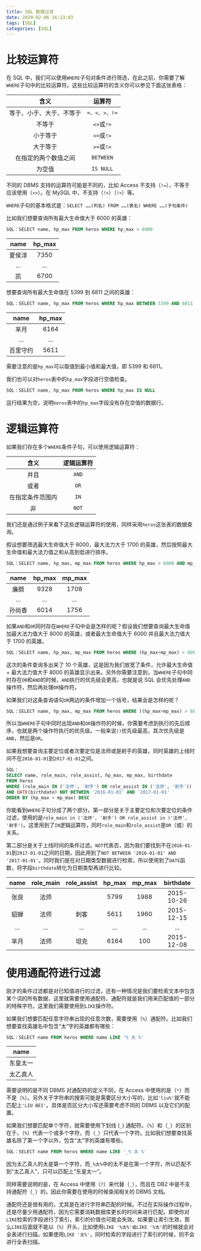 ```yaml
---
title: SQL 数据过滤
date: 2020-02-06 16:23:03
tags: [SQL]
categories: [SQL]
---
```



# 比较运算符
在 SQL 中，我们可以使用`WHERE`子句对条件进行筛选，在此之前，你需要了解`WHERE`子句中的比较运算符。这些比较运算符的含义你可以参见下面这张表格：

| 含义 | 运算符 |
| :--: | :--: |
| 等于、小于、大于、不等于 | `=、<、>、!=` |
| 不等于 | `<>`或`!=` |
| 小于等于 | `<=`或`!>` |
| 大于等于 | `>=`或`!<` |
| 在指定的两个数值之间 | `BETWEEN` |
| 为空值 | `IS NULL` |

不同的 DBMS 支持的运算符可能是不同的，比如 Access 不支持（`!=`），不等于应该使用（`<>`）。在 MySQL 中，不支持（`!>`）（`!<`）等。

`WHERE`子句的基本格式是：`SELECT ……(列名) FROM ……(表名) WHERE ……(子句条件)`

比如我们想要查询所有最大生命值大于 6000 的英雄：
```sql
SQL：SELECT name, hp_max FROM heros WHERE hp_max > 6000
```
| name | hp_max |
| :--: | :--: |
| 夏侯淳 | 7350 |
| ... | ... |
| 凯 | 6700 |

想要查询所有最大生命值在 5399 到 6811 之间的英雄：
```sql
SQL：SELECT name, hp_max FROM heros WHERE hp_max BETWEEN 5399 AND 6811
```
| name | hp_max |
| :--: | :--: |
| 芈月 | 6164 |
| ... | ... |
| 百里守约 | 5611 |

需要注意的是`hp_max`可以取值到最小值和最大值，即 5399 和 6811。

我们也可以对`heros`表中的`hp_max`字段进行空值检查。
```sql
SQL：SELECT name, hp_max FROM heros WHERE hp_max IS NULL
```
运行结果为空，说明`heros`表中的`hp_max`字段没有存在空值的数据行。
# 逻辑运算符
如果我们存在多个`WHERE`条件子句，可以使用逻辑运算符：

| 含义 | 逻辑运算符 |
| :--: | :--: |
| 并且 | `AND` |
| 或者 | `OR` |
| 在指定条件范围内 | `IN` |
| 非 | `NOT` |

我们还是通过例子来看下这些逻辑运算符的使用，同样采用`heros`这张表的数据查询。

假设想要筛选最大生命值大于 6000，最大法力大于 1700 的英雄，然后按照最大生命值和最大法力值之和从高到低进行排序。
```sql
SQL：SELECT name, hp_max, mp_max FROM heros WHERE hp_max > 6000 AND mp_max > 1700 ORDER BY (hp_max+mp_max) DESC
```
| name | hp_max | mp_max |
| :--: | :--: | :--: |
| 廉颇 | 9328 | 1708 |
| ... | ... | ... |
| 孙尚香 | 6014 | 1756 |

如果`AND`和`OR`同时存在`WHERE`子句中会是怎样的呢？假设我们想要查询最大生命值加最大法力值大于 8000 的英雄，或者最大生命值大于 6000 并且最大法力值大于 1700 的英雄。
```sql
SQL：SELECT name, hp_max, mp_max FROM heros WHERE (hp_max+mp_max) > 8000 OR hp_max > 6000 AND mp_max > 1700 ORDER BY (hp_max+mp_max) DESC
```
这次的条件查询多出来了 10 个英雄，这是因为我们放宽了条件，允许最大生命值 + 最大法力值大于 8000 的英雄显示出来。另外你需要注意到，当`WHERE`子句中同时存在`OR`和`AND`的时候，`AND`执行的优先级会更高，也就是说 SQL 会优先处理`AND`操作符，然后再处理`OR`操作符。

如果我们对这条查询语句`OR`两边的条件增加一个括号，结果会是怎样的呢？
```sql
SQL：SELECT name, hp_max, mp_max FROM heros WHERE ((hp_max+mp_max) > 8000 OR hp_max > 6000) AND mp_max 
```
所以当`WHERE`子句中同时出现`AND`和`OR`操作符的时候，你需要考虑到执行的先后顺序，也就是两个操作符执行的优先级。一般来说`()`优先级最高，其次优先级是`AND`，然后是`OR`。

如果我想要查询主要定位或者次要定位是法师或是射手的英雄，同时英雄的上线时间不在`2016-01-01`到`2017-01-01`之间。
```sql
SQL：
SELECT name, role_main, role_assist, hp_max, mp_max, birthdate
FROM heros 
WHERE (role_main IN ('法师', '射手') OR role_assist IN ('法师', '射手')) 
AND DATE(birthdate) NOT BETWEEN '2016-01-01' AND '2017-01-01'
ORDER BY (hp_max + mp_max) DESC
```
你能看到`WHERE`子句分成了两个部分。第一部分是关于主要定位和次要定位的条件过滤，使用的是`role_main in ('法师', '射手') OR role_assist in ('法师', '射手')`。这里用到了`IN`逻辑运算符，同时`role_main`和`role_assist`是`OR`（或）的关系。

第二部分是关于上线时间的条件过滤。`NOT`代表否，因为我们要找到不在`2016-01-01`到`2017-01-01`之间的日期，因此用到了`NOT BETWEEN '2016-01-01' AND '2017-01-01'`。同时我们是在对日期类型数据进行检索，所以使用到了`DATE`函数，将字段`birthdate`转化为日期类型再进行比较。

| name | role_main | role_assist | hp_max | mp_max | birthdate |
| :--: | :--: | :--: | :--: | :--: | :--: |
| 张良 | 法师 | | 5799 | 1988 | 2015-10-26 |
| 貂蝉 | 法师 | 刺客 | 5611 | 1960 | 2015-12-15 |
| ... | ... | ... | ... | ... | ... |
| 芈月 | 法师 | 坦克 | 6164 | 100 | 2015-12-08 |

# 使用通配符进行过滤
刚才的条件过滤都是对已知值进行的过滤，还有一种情况是我们要检索文本中包含某个词的所有数据，这里就需要使用通配符。通配符就是我们用来匹配值的一部分的特殊字符。这里我们需要使用到`LIKE`操作符。

如果我们想要匹配任意字符串出现的任意次数，需要使用（`%`）通配符。比如我们想要查找英雄名中包含“太”字的英雄都有哪些：
```sql
SQL：SELECT name FROM heros WHERE name LIKE '% 太 %'
```

| name |
| :--: |
| 东皇太一 |
| 太乙真人 |

需要说明的是不同 DBMS 对通配符的定义不同，在 Access 中使用的是（`*`）而不是（`%`）。另外关于字符串的搜索可能是需要区分大小写的，比如`'liu%'`就不能匹配上`'LIU BEI'`。具体是否区分大小写还需要考虑不同的 DBMS 以及它们的配置。

如果我们想要匹配单个字符，就需要使用下划线 (`_`) 通配符。（`%`）和（`_`）的区别在于，（`%`）代表一个或多个字符，而（`_`）只代表一个字符。比如我们想要查找英雄名除了第一个字以外，包含“太”字的英雄有哪些。
```sql
SQL：SELECT name FROM heros WHERE name LIKE '_% 太 %'
```
因为太乙真人的太是第一个字符，而`_%太%`中的太不是在第一个字符，所以匹配不到“太乙真人”，只可以匹配上“东皇太一”。

同样需要说明的是，在 Access 中使用（`?`）来代替（`_`），而且在 DB2 中是不支持通配符（`_`）的，因此你需要在使用的时候查阅相关的 DBMS 文档。

通配符还是很有用的，尤其是在进行字符串匹配的时候。不过在实际操作过程中，还是尽量少用通配符，因为它需要消耗数据库更长的时间来进行匹配。即使你对`LIKE`检索的字段进行了索引，索引的价值也可能会失效。如果要让索引生效，那么`LIKE`后面就不能以（`%`）开头，比如使用`LIKE '%太%'或LIKE '%太'`的时候就会对全表进行扫描。如果使用`LIKE '太%'`，同时检索的字段进行了索引的时候，则不会进行全表扫描。
